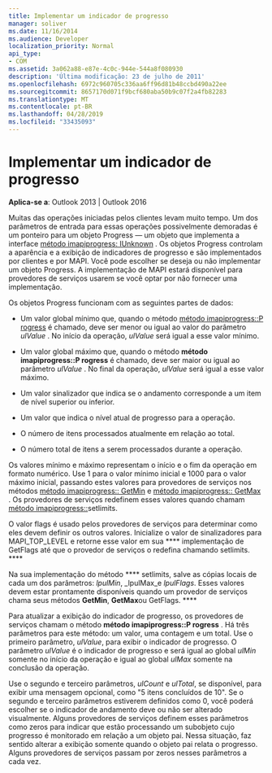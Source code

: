 ```yaml
---
title: Implementar um indicador de progresso
manager: soliver
ms.date: 11/16/2014
ms.audience: Developer
localization_priority: Normal
api_type:
- COM
ms.assetid: 3a062a88-e87e-4c0c-944e-544a8f080930
description: 'Última modificação: 23 de julho de 2011'
ms.openlocfilehash: 6972c960705c336aa6ff96d81b48ccbd490a22ee
ms.sourcegitcommit: 8657170d071f9bcf680aba50b9c07f2a4fb82283
ms.translationtype: MT
ms.contentlocale: pt-BR
ms.lasthandoff: 04/28/2019
ms.locfileid: "33435093"
---
```

# <a name="implementing-a-progress-indicator"></a>Implementar um indicador de progresso

  
  
**Aplica-se a**: Outlook 2013 | Outlook 2016 
  
Muitas das operações iniciadas pelos clientes levam muito tempo. Um dos parâmetros de entrada para essas operações possivelmente demoradas é um ponteiro para um objeto Progress — um objeto que implementa a interface [método imapiprogress: IUnknown](imapiprogressiunknown.md) . Os objetos Progress controlam a aparência e a exibição de indicadores de progresso e são implementados por clientes e por MAPI. Você pode escolher se deseja ou não implementar um objeto Progress. A implementação de MAPI estará disponível para provedores de serviços usarem se você optar por não fornecer uma implementação. 
  
Os objetos Progress funcionam com as seguintes partes de dados:
  
- Um valor global mínimo que, quando o método [método imapiprogress::P rogress](imapiprogress-progress.md) é chamado, deve ser menor ou igual ao valor do parâmetro _ulValue_ . No início da operação, _ulValue_ será igual a esse valor mínimo. 
    
- Um valor global máximo que, quando o método **método imapiprogress::P rogress** é chamado, deve ser maior ou igual ao parâmetro _ulValue_ . No final da operação, _ulValue_ será igual a esse valor máximo. 
    
- Um valor sinalizador que indica se o andamento corresponde a um item de nível superior ou inferior.
    
- Um valor que indica o nível atual de progresso para a operação.
    
- O número de itens processados atualmente em relação ao total.
    
- O número total de itens a serem processados durante a operação.
    
Os valores mínimo e máximo representam o início e o fim da operação em formato numérico. Use 1 para o valor mínimo inicial e 1000 para o valor máximo inicial, passando estes valores para provedores de serviços nos métodos [método imapiprogress:: GetMin](imapiprogress-getmin.md) e [método imapiprogress:: GetMax](imapiprogress-getmax.md) . Os provedores de serviços redefinem esses valores quando chamam [método imapiprogress::](imapiprogress-setlimits.md)setlimits. 
  
O valor flags é usado pelos provedores de serviços para determinar como eles devem definir os outros valores. Inicialize o valor de sinalizadores para MAPI_TOP_LEVEL e retorne esse valor em sua **** implementação de GetFlags até que o provedor de serviços o redefina chamando setlimits. **** 
  
Na sua implementação do método **** setlimits, salve as cópias locais de cada um dos parâmetros: _lpulMin_, _lpulMax_e _lpulFlags_. Esses valores devem estar prontamente disponíveis quando um provedor de serviços chama seus métodos **GetMin**, **GetMax**ou GetFlags. **** 
  
Para atualizar a exibição do indicador de progresso, os provedores de serviços chamam o método **método imapiprogress::P rogress** . Há três parâmetros para este método: um valor, uma contagem e um total. Use o primeiro parâmetro, _ulValue_, para exibir o indicador de progresso. O parâmetro _ulValue_ é o indicador de progresso e será igual ao global _ulMin_ somente no início da operação e igual ao global _ulMax_ somente na conclusão da operação. 
  
Use o segundo e terceiro parâmetros, _ulCount_ e _ulTotal_, se disponível, para exibir uma mensagem opcional, como "5 itens concluídos de 10". Se o segundo e terceiro parâmetros estiverem definidos como 0, você poderá escolher se o indicador de andamento deve ou não ser alterado visualmente. Alguns provedores de serviços definem esses parâmetros como zeros para indicar que estão processando um subobjeto cujo progresso é monitorado em relação a um objeto pai. Nessa situação, faz sentido alterar a exibição somente quando o objeto pai relata o progresso. Alguns provedores de serviços passam por zeros nesses parâmetros a cada vez. 
  

